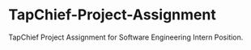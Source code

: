# TapChief-Project-Assignment
TapChief Project Assignment for Software Engineering Intern Position.
